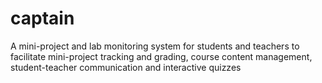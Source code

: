 # captain
A mini-project and lab monitoring system for students and teachers to facilitate mini-project tracking and grading, course content management, student-teacher communication and interactive quizzes
